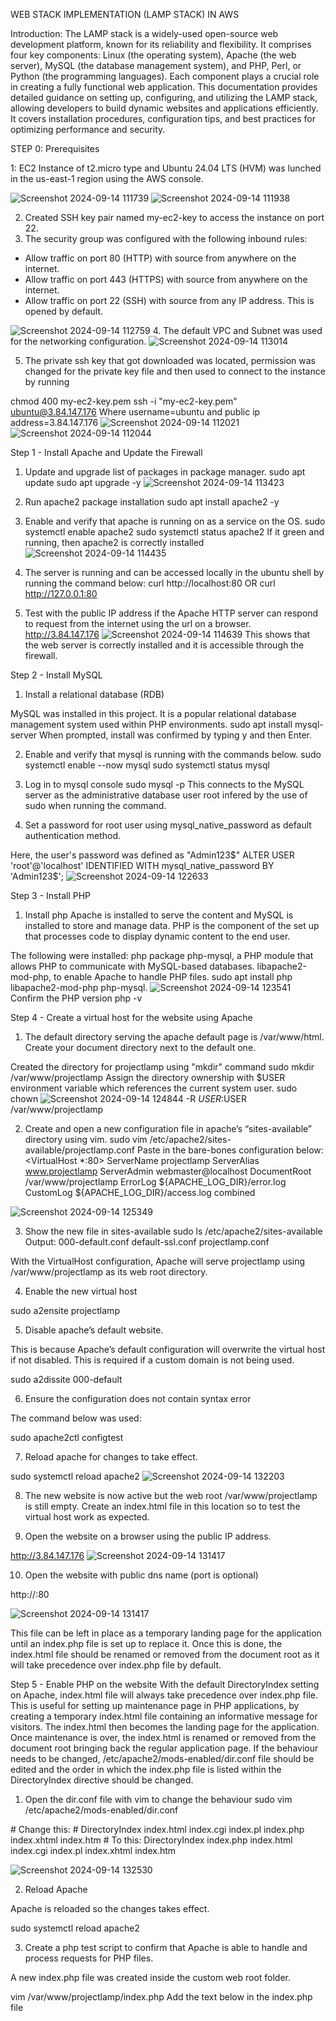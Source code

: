 WEB STACK IMPLEMENTATION (LAMP STACK) IN AWS

Introduction:
The LAMP stack is a widely-used open-source web development platform, known for its reliability and flexibility. It comprises four key components: Linux (the operating system), Apache (the web server), MySQL (the database management system), and PHP, Perl, or Python (the programming languages). Each component plays a crucial role in creating a fully functional web application. This documentation provides detailed guidance on setting up, configuring, and utilizing the LAMP stack, allowing developers to build dynamic websites and applications efficiently. It covers installation procedures, configuration tips, and best practices for optimizing performance and security.

STEP 0: Prerequisites

1: EC2 Instance of t2.micro type and Ubuntu 24.04 LTS (HVM) was lunched in the us-east-1 region using the AWS console.


![Screenshot 2024-09-14 111739](https://github.com/user-attachments/assets/9391bb31-dcb2-4a67-9884-001b3afc3081)
![Screenshot 2024-09-14 111938](https://github.com/user-attachments/assets/e9702aa4-3799-4ce9-af66-222f5b295ed8)

2. Created SSH key pair named my-ec2-key to access the instance on port 22.
3.  The security group was configured with the following inbound rules:
  - Allow traffic on port 80 (HTTP) with source from anywhere on the internet.
  - Allow traffic on port 443 (HTTPS) with source from anywhere on the internet.
  - Allow traffic on port 22 (SSH) with source from any IP address. This is opened by default.

![Screenshot 2024-09-14 112759](https://github.com/user-attachments/assets/a7f792cf-25bf-4fb5-8319-2b2208bf6424)
4. The default VPC and Subnet was used for the networking configuration.
![Screenshot 2024-09-14 113014](https://github.com/user-attachments/assets/8d203e37-44f2-4746-81a3-af373b2dd5ec)

5. The private ssh key that got downloaded was located, permission was changed for the private key file and then used to connect to the instance by running

chmod 400 my-ec2-key.pem
ssh -i "my-ec2-key.pem" ubuntu@3.84.147.176
Where username=ubuntu and public ip address=3.84.147.176
![Screenshot 2024-09-14 112021](https://github.com/user-attachments/assets/ca7788a0-3b4c-49ce-8bd6-e4f777a3fb90)
![Screenshot 2024-09-14 112044](https://github.com/user-attachments/assets/04f052fd-9b69-41a2-94eb-2d7978f06595)

Step 1 - Install Apache and Update the Firewall
1. Update and upgrade list of packages in package manager.
   sudo apt update
   sudo apt upgrade -y
![Screenshot 2024-09-14 113423](https://github.com/user-attachments/assets/2435a41a-05b6-4eed-b8ef-38a7c3411043)

2. Run apache2 package installation
  sudo apt install apache2 -y
3. Enable and verify that apache is running on as a service on the OS.
   sudo systemctl enable apache2
   sudo systemctl status apache2
If it green and running, then apache2 is correctly installed
![Screenshot 2024-09-14 114435](https://github.com/user-attachments/assets/cc3f0b26-aa3c-4ea8-8c01-cd1a9ab3f915)

4. The server is running and can be accessed locally in the ubuntu shell by running the command below:
   curl http://localhost:80
  OR
  curl http://127.0.0.1:80
5. Test with the public IP address if the Apache HTTP server can respond to request from the internet using the url on a browser.
 http://3.84.147.176
![Screenshot 2024-09-14 114639](https://github.com/user-attachments/assets/02483603-b2d0-4f22-9fd1-03a98a8e9a21)
This shows that the web server is correctly installed and it is accessible through the firewall.

Step 2 - Install MySQL
1. Install a relational database (RDB)

MySQL was installed in this project. It is a popular relational database management system used within PHP environments.
  sudo apt install mysql-server
When prompted, install was confirmed by typing y and then Enter.

2. Enable and verify that mysql is running with the commands below.
   sudo systemctl enable --now mysql
   sudo systemctl status mysql

3.  Log in to mysql console
   sudo mysql -p
This connects to the MySQL server as the administrative database user root infered by the use of sudo when running the command.

4. Set a password for root user using mysql_native_password as default authentication method.

Here, the user's password was defined as "Admin123$"
  ALTER USER 'root'@'localhost' IDENTIFIED WITH mysql_native_password BY 'Admin123$';
![Screenshot 2024-09-14 122633](https://github.com/user-attachments/assets/a0e6b3bf-b4d7-4732-8519-5473cc04ef23)

Step 3 - Install PHP
1. Install php Apache is installed to serve the content and MySQL is installed to store and manage data. PHP is the component of the set up that processes code to display dynamic content to the end user.

The following were installed:
php package
php-mysql, a PHP module that allows PHP to communicate with MySQL-based databases.
libapache2-mod-php, to enable Apache to handle PHP files.
  sudo apt install php libapache2-mod-php php-mysql.
  ![Screenshot 2024-09-14 123541](https://github.com/user-attachments/assets/dae0af51-1a48-4668-97c8-fbaa5bf929a0)
Confirm the PHP version
php -v

Step 4 - Create a virtual host for the website using Apache
1. The default directory serving the apache default page is /var/www/html. Create your document directory next to the default one.

Created the directory for projectlamp using "mkdir" command
  sudo mkdir /var/www/projectlamp
Assign the directory ownership with $USER environment variable which references the current system user.
  sudo chown
![Screenshot 2024-09-14 124844](https://github.com/user-attachments/assets/f7b65c4d-c348-4f83-8502-86c707ab6950)
 -R $USER:$USER /var/www/projectlamp

2. Create and open a new configuration file in apache’s “sites-available” directory using vim.
   sudo vim /etc/apache2/sites-available/projectlamp.conf
Paste in the bare-bones configuration below:
<VirtualHost *:80>
  ServerName projectlamp
  ServerAlias www.projectlamp
  ServerAdmin webmaster@localhost
  DocumentRoot /var/www/projectlamp
  ErrorLog ${APACHE_LOG_DIR}/error.log
  CustomLog ${APACHE_LOG_DIR}/access.log combined
</VirtualHost>

![Screenshot 2024-09-14 125349](https://github.com/user-attachments/assets/2afaee9c-9f44-4474-a2ae-7949bd9aca78)

3. Show the new file in sites-available
  sudo ls /etc/apache2/sites-available
Output:
000-default.conf default-ssl.conf projectlamp.conf

With the VirtualHost configuration, Apache will serve projectlamp using /var/www/projectlamp as its web root directory.

4. Enable the new virtual host

sudo a2ensite projectlamp

5. Disable apache’s default website.

This is because Apache’s default configuration will overwrite the virtual host if not disabled. This is required if a custom domain is not being used.

sudo a2dissite 000-default

6. Ensure the configuration does not contain syntax error

The command below was used:

sudo apache2ctl configtest

7. Reload apache for changes to take effect.

sudo systemctl reload apache2
![Screenshot 2024-09-14 132203](https://github.com/user-attachments/assets/9f34dfb5-4443-4eaa-a21b-0f1c17ae7b6c)


8. The new website is now active but the web root /var/www/projectlamp is still empty. Create an index.html file in this location so to test the virtual host work as expected.

9. Open the website on a browser using the public IP address.

http://3.84.147.176
![Screenshot 2024-09-14 131417](https://github.com/user-attachments/assets/94c1fc99-77ac-49c2-ac43-ffa9ae745e77)

10. Open the website with public dns name (port is optional)

http://<public-DNS-name>:80

![Screenshot 2024-09-14 131417](https://github.com/user-attachments/assets/619bc5a0-452e-4325-af2e-5998cff5711c)

This file can be left in place as a temporary landing page for the application until an index.php file is set up to replace it. Once this is done, the index.html file should be renamed or removed from the document root as it will take precedence over index.php file by default.

Step 5 - Enable PHP on the website
With the default DirectoryIndex setting on Apache, index.html file will always take precedence over index.php file. This is useful for setting up maintenance page in PHP applications, by creating a temporary index.html file containing an informative message for visitors. The index.html then becomes the landing page for the application. Once maintenance is over, the index.html is renamed or removed from the document root bringing back the regular application page. If the behaviour needs to be changed, /etc/apache2/mods-enabled/dir.conf file should be edited and the order in which the index.php file is listed within the DirectoryIndex directive should be changed.

1. Open the dir.conf file with vim to change the behaviour
  sudo vim /etc/apache2/mods-enabled/dir.conf
  <IfModule mod_dir.c>
  # Change this:
  # DirectoryIndex index.html index.cgi index.pl index.php index.xhtml index.htm
  # To this:
  DirectoryIndex index.php index.html index.cgi index.pl index.xhtml index.htm
</IfModule>

![Screenshot 2024-09-14 132530](https://github.com/user-attachments/assets/944e8f26-6a2d-4c8d-95cf-a5364e39432c)

2. Reload Apache

Apache is reloaded so the changes takes effect.

sudo systemctl reload apache2

3. Create a php test script to confirm that Apache is able to handle and process requests for PHP files.

A new index.php file was created inside the custom web root folder.

vim /var/www/projectlamp/index.php
Add the text below in the index.php file

<?php
phpinfo();

![Screenshot 2024-09-14 132819](https://github.com/user-attachments/assets/357c441e-2b96-45ae-aa95-199d242147b7)
4. Now refresh the page

![Screenshot 2024-09-14 132903](https://github.com/user-attachments/assets/baadcf1b-e7c4-4310-955d-60b55971b7ea)


This page provides information about the server from the perspective of PHP. It is useful for debugging and to ensure the settings are being applied correctly.

After checking the relevant information about the server through this page, It’s best to remove the file created as it contains sensitive information about the PHP environment and the ubuntu server. It can always be recreated if the information is needed later.

sudo rm /var/www/projectlamp/index.php
Conclusion:

The LAMP stack provides a robust and flexible platform for developing and deploying web applications. By following the guidelines outlined in this documentation, It was possible to set up, configure, and maintain a LAMP environment effectively, enabling the creation of powerful and scalable web solutions.